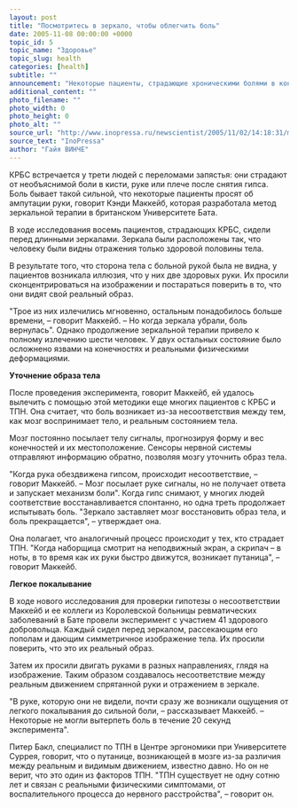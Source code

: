 ```yaml
---
layout: post
title: "Посмотритесь в зеркало, чтобы облегчить боль"
date: 2005-11-08 00:00:00 +0000
topic_id: 5
topic_name: "Здоровье"
topic_slug: health
categories: [health]
subtitle: ""
announcement: "Некоторые пациенты, страдающие хроническими болями в конечностях, нашли неожиданный источник облегчения – зеркало. Ученые утверждают, что безмедикаментозное лечение эффективно при комплексном региональном болевом синдроме (КРБС) и травмах, возникающих при постоянной нагрузке (ТПН), потому что заставляет мозг корректировать искаженное изображение тела."
additional_content: ""
photo_filename: ""
photo_width: 0
photo_height: 0
photo_alt: ""
source_url: "http://www.inopressa.ru/newscientist/2005/11/02/14:18:31/mirror"
source_text: "InoPressa"
author: "Гайя ВИНЧЕ"
---
```

КРБС встречается у трети людей с переломами запястья: они страдают от необъяснимой боли в кисти, руке или плече после снятия гипса. Боль бывает такой сильной, что некоторые пациенты просят об ампутации руки, говорит Кэнди Маккейб, которая разработала метод зеркальной терапии в британском Университете Бата.

В ходе исследования восемь пациентов, страдающих КРБС, сидели перед длинными зеркалами. Зеркала были расположены так, что человеку были видны отражения только здоровой половины тела.

В результате того, что сторона тела с больной рукой была не видна, у пациентов возникала иллюзия, что у них две здоровых руки. Их просили сконцентрироваться на изображении и постараться поверить в то, что они видят свой реальный образ.

"Трое из них излечились мгновенно, остальным понадобилось больше времени, – говорит Маккейб. – Но когда зеркала убрали, боль вернулась". Однако продолжение зеркальной терапии привело к полному излечению шести человек. У двух остальных состояние было осложнено язвами на конечностях и реальными физическими деформациями.

<strong>Уточнение образа тела</strong>

После проведения эксперимента, говорит Маккейб, ей удалось вылечить с помощью этой методики еще многих пациентов с КРБС и ТПН. Она считает, что боль возникает из-за несоответствия между тем, как мозг воспринимает тело, и реальным состоянием тела.

Мозг постоянно посылает телу сигналы, прогнозируя форму и вес конечностей и их местоположение. Сенсоры нервной системы отправляют информацию обратно, позволяя мозгу уточнить образ тела.

"Когда рука обездвижена гипсом, происходит несоответствие, – говорит Маккейб. – Мозг посылает руке сигналы, но не получает ответа и запускает механизм боли". Когда гипс снимают, у многих людей соответствие восстанавливается спонтанно, но одна треть продолжает испытывать боль. "Зеркало заставляет мозг восстановить образ тела, и боль прекращается", – утверждает она.

Она полагает, что аналогичный процесс происходит у тех, кто страдает ТПН. "Когда наборщица смотрит на неподвижный экран, а скрипач – в ноты, в то время как их руки быстро движутся, возникает путаница", – говорит Маккейб.

<strong>Легкое покалывание</strong>

В ходе нового исследования для проверки гипотезы о несоответствии Маккейб и ее коллеги из Королевской больницы ревматических заболеваний в Бате провели эксперимент с участием 41 здорового добровольца. Каждый сидел перед зеркалом, рассекающим его пополам и дающим симметричное изображение тела. Их просили поверить, что это их реальный образ.

Затем их просили двигать руками в разных направлениях, глядя на изображение. Таким образом создавалось несоответствие между реальным движением спрятанной руки и отражением в зеркале.

"В руке, которую они не видели, почти сразу же возникали ощущения от легкого покалывания до сильной боли, – рассказывает Маккейб. – Некоторые не могли вытерпеть боль в течение 20 секунд эксперимента".

Питер Бакл, специалист по ТПН в Центре эргономики при Университете Суррея, говорит, что о путанице, возникающей в мозге из-за различия между реальным и видимым движением, известно давно. Но он не верит, что это один из факторов ТПН. "ТПН существует не одну сотню лет и связан с реальными физическими симптомами, от воспалительного процесса до нервного расстройства", – говорит он.

